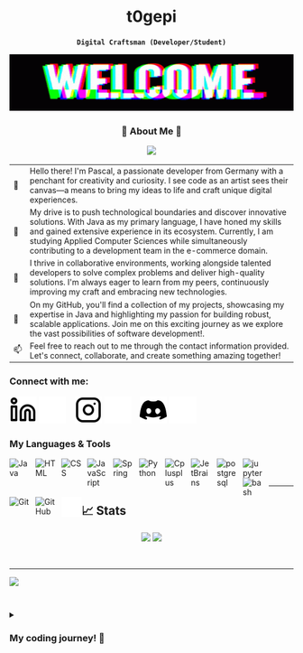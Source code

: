
<div align="center">

# t0gepi
**`Digital Craftsman (Developer/Student)`**

</div>

<img width="100%" height="100" alt="cartman-wazzup" src="./img/welcome.gif">

<h3 align="center"> 🌟 About Me 🌟 </h3>

<p align="center">
  <img src="https://readme-typing-svg.herokuapp.com?font=Fira+Code&duration=4000&pause=1000&color=16F728&width=800&lines=Give+a+man+a+match%2C+and+he%E2%80%99ll+be+warm+for+a+few+hours...;...+set+him+on+fire%2C+and+he+will+be+warm+for+the+rest+of+his+life.;I+made+a+website+for+orphans...;...++it+doesn't+have+a+homepage.;My+grandma+has+the+heart+of+a+lion...;...+and+a+lifetime+ban+from+the+zoo.;I+threw+a+boomerang+a+few+years+ago...;...+I+now+live+in+constant+fear.">
</p>
  
<table>
  <tr>
    <td>👋</td>
    <td>
      Hello there! I'm Pascal, a passionate developer from Germany with a penchant for creativity and curiosity. I see code as an artist sees their canvas—a means to bring my ideas to life 
      and craft unique digital experiences.
    </td>
  </tr>
  
  <tr>
    <td>🚀</td>
    <td>
      My drive is to push technological boundaries and discover innovative solutions. With Java as my primary language, I have honed my skills and gained extensive experience in its ecosystem. Currently, 
      I am studying Applied Computer Sciences while simultaneously contributing to a development team in the e-commerce domain.
    </td>
  </tr>
  
  <tr>
    <td>🌱</td>
    <td>
      I thrive in collaborative environments, working alongside talented developers to solve complex problems and deliver high-quality solutions. I'm always eager to learn from my peers, 
      continuously improving my craft and embracing new technologies.
    </td>
  </tr>
  
  <tr>
    <td>🎯</td>
    <td>
      On my GitHub, you'll find a collection of my projects, showcasing my expertise in Java and highlighting my passion for building robust, scalable applications. Join me on this exciting journey as 
      we explore the vast possibilities of software development!.
    </td>
  </tr>
  
  <tr>
    <td>📫</td>
    <td>
      Feel free to reach out to me through the contact information provided. Let's connect, collaborate, and create something amazing together!
    </td>
  </tr>

</table>


### Connect with me:

[![website](./img/linkedin-light.svg)](https://linkedin.com#gh-light-mode-only)
[![website](./img/linkedin-dark.svg)](https://linkedin.com#gh-dark-mode-only)
&nbsp;&nbsp;
[![website](./img/instagram-light.svg)](https://instagram.com#gh-light-mode-only)
[![website](./img/instagram-dark.svg)](https://instagram.com#gh-dark-mode-only)
&nbsp;&nbsp;
[![website](./img/discord-light-24.svg)](https://discordapp.com/users/216163718801653760#gh-light-mode-only)
[![website](./img/discord-dark-24.svg)](https://discordapp.com/users/216163718801653760#gh-dark-mode-only)


### My Languages & Tools
<link rel="stylesheet" href="https://cdn.jsdelivr.net/gh/devicons/devicon@v2.15.1/devicon.min.css">

<img align="left" alt="Java" width="36px" src="https://cdn.jsdelivr.net/gh/devicons/devicon/icons/java/java-original-wordmark.svg" style="padding-right:10px;" />
<img align="left" alt="HTML" width="36px" src="https://cdn.jsdelivr.net/gh/devicons/devicon/icons/html5/html5-original.svg" style="padding-right:10px; " />
<img align="left" alt="CSS" width="36px" src="https://cdn.jsdelivr.net/gh/devicons/devicon/icons/css3/css3-original.svg" style="padding-right:10px;" />
<img align="left" alt="JavaScript" width="36px" src="https://cdn.jsdelivr.net/gh/devicons/devicon/icons/javascript/javascript-original.svg" style="padding-right:10px;" />
<img align="left" alt="Spring" width="36px" src="https://cdn.jsdelivr.net/gh/devicons/devicon/icons/spring/spring-original.svg" style="padding-right:10px;" />
<img align="left" alt="Python" width="36px" src="https://cdn.jsdelivr.net/gh/devicons/devicon/icons/python/python-original.svg" style="padding-right:10px;" />
<img align="left" alt="Cplusplus" width="36px" src="https://cdn.jsdelivr.net/gh/devicons/devicon/icons/cplusplus/cplusplus-original.svg" style="padding-right:10px;" />
<img align="left" alt="JetBrains" width="36px" src="https://cdn.jsdelivr.net/gh/devicons/devicon/icons/jetbrains/jetbrains-original.svg" style="padding-right:10px;" />   
<img align="left" alt="postgresql" width="36px" src="https://cdn.jsdelivr.net/gh/devicons/devicon/icons/postgresql/postgresql-original.svg" style="padding-right:10px;" />
<img align="left" alt="jupyter" width="36px" src="https://cdn.jsdelivr.net/gh/devicons/devicon/icons/jupyter/jupyter-original-wordmark.svg" style="padding-right:10px;" />
<img align="left" alt="bash" width="36px" src="https://cdn.jsdelivr.net/gh/devicons/devicon/icons/bash/bash-original.svg" style="padding-right:10px;" />
<img align="left" alt="Git" width="36px" src="https://cdn.jsdelivr.net/gh/devicons/devicon/icons/git/git-original.svg" style="padding-right:10px;" />
<img align="left" alt="GitHub" width="36px" src="https://user-images.githubusercontent.com/3369400/139447912-e0f43f33-6d9f-45f8-be46-2df5bbc91289.png" style="padding-right:10px;" />
<img align="left" alt="Terminal" width="36px" src="./img/terminal-dark.svg" />
<br />
<br />

---

## 📈 Stats

<p align="center">
<img width="48%" src="https://github-readme-stats.vercel.app/api?username=t0gepi&show_icons=true&hide_border=true&theme=github_dark_dimmed">
<img width="48%" src="https://streak-stats.demolab.com?user=t0gepi&hide_border=true&theme=tokyonight">
</p>
  
<br />

---

<img src="https://github-readme-stats.vercel.app/api/top-langs/?username=t0gepi&layout=compact&theme=github_dark_dimmed">


#

<details>
  <summary><h3>My coding journey! 🚀</h3></summary>

I started my adventure into the world of programming by crafting Minecraft plugins and diving headfirst into Java. It was fascinating to see how I could extend the game's functionality and create unique experiences for players. As I delved deeper, my passion for coding grew, and I began exploring other languages and technologies.

Python soon caught my attention, and I found myself automating numerous small tasks with its simplicity and versatility. From there, I ventured into developing GUI applications and mini-games, expanding my skills and gaining a deeper understanding of software development.

As my journey progressed, I embarked on formal studies and entered the professional realm of programming. I focused on learning frameworks, emphasizing clean code practices, and mastering coding patterns. This phase allowed me to refine my skills and tackle more significant and complex projects with confidence.

Driven by an insatiable curiosity, I now find myself immersed in the exciting realms of artificial intelligence and deep learning. Exploring the fields of machine learning and AI algorithms, I'm continuously honing my abilities and exploring innovative ways to solve problems and create intelligent systems.

Join me on this exciting path as I continue to explore the vast landscape of coding. Together, we can push boundaries, build remarkable projects, and make a positive impact on the world.
  
</details>
  
[discord]: https://discordapp.com/users/216163718801653760
